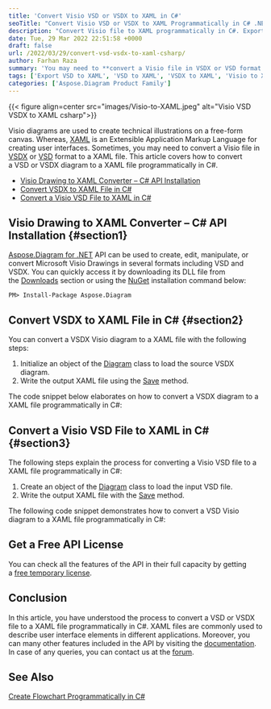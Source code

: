 ```yaml
---
title: 'Convert Visio VSD or VSDX to XAML in C#'
seoTitle: "Convert Visio VSD or VSDX to XAML Programmatically in C# .NET"
description: "Convert Visio file to XAML programmatically in C#. Export VSD or VSDX to XAML file in .NET or .NET Core framework based applications."
date: Tue, 29 Mar 2022 22:51:58 +0000
draft: false
url: /2022/03/29/convert-vsd-vsdx-to-xaml-csharp/
author: Farhan Raza
summary: 'You may need to **convert a Visio file in VSDX or VSD format to a XAML file**. This article covers how to convert a VSD or VSDX diagram to a XAML file programmatically in C#.'
tags: ['Export VSD to XAML', 'VSD to XAML', 'VSDX to XAML', 'Visio to XAML', 'Visio to XAML in csharp', 'Visio to XAML in dotnet']
categories: ['Aspose.Diagram Product Family']
---
```




{{< figure align=center src="images/Visio-to-XAML.jpeg" alt="Visio VSD VSDX to XAML csharp">}}


Visio diagrams are used to create technical illustrations on a free-form canvas. Whereas, [XAML][1] is an Extensible Application Markup Language for creating user interfaces. Sometimes, you may need to convert a Visio file in [VSDX][2] or [VSD][3] format to a XAML file. This article covers how to convert a VSD or VSDX diagram to a XAML file programmatically in C#.

*   [Visio Drawing to XAML Converter – C# API Installation][4]
*   [Convert VSDX to XAML File in C#][5]
*   [Convert a Visio VSD File to XAML in C#][6]

## Visio Drawing to XAML Converter – C# API Installation {#section1}

[Aspose.Diagram for .NET][7] API can be used to create, edit, manipulate, or convert Microsoft Visio Drawings in several formats including VSD and VSDX. You can quickly access it by downloading its DLL file from the [Downloads][8] section or using the [NuGet][9] installation command below:

```
PM> Install-Package Aspose.Diagram
```

## Convert VSDX to XAML File in C# {#section2}

You can convert a VSDX Visio diagram to a XAML file with the following steps:

1.  Initialize an object of the [Diagram][10] class to load the source VSDX diagram.
2.  Write the output XAML file using the [Save][11] method.

The code snippet below elaborates on how to convert a VSDX diagram to a XAML file programmatically in C#:



## Convert a Visio VSD File to XAML in C# {#section3}

The following steps explain the process for converting a Visio VSD file to a XAML file programmatically in C#:

1.  Create an object of the [Diagram][12] class to load the input VSD file.
2.  Write the output XAML file with the [Save][13] method.

The following code snippet demonstrates how to convert a VSD Visio diagram to a XAML file programmatically in C#:



## Get a Free API License

You can check all the features of the API in their full capacity by getting a [free temporary license][14].

## Conclusion

In this article, you have understood the process to convert a VSD or VSDX file to a XAML file programmatically in C#. XAML files are commonly used to describe user interface elements in different applications. Moreover, you can many other features included in the API by visiting the [documentation][15]. In case of any queries, you can contact us at the [forum][16].

## See Also

[Create Flowchart Programmatically in C#][17]




[1]: https://docs.fileformat.com/web/xaml/
[2]: https://docs.fileformat.com/visio/vsdx/
[3]: https://docs.fileformat.com/visio/vsd/
[4]: #section1
[5]: #section2
[6]: #section3
[7]: https://products.aspose.com/diagram/net/
[8]: https://downloads.aspose.com/diagram/net
[9]: https://www.nuget.org/packages/Aspose.Diagram/
[10]: https://apireference.aspose.com/diagram/net/aspose.diagram/diagram
[11]: https://apireference.aspose.com/diagram/net/aspose.diagram/diagram/methods/save
[12]: https://apireference.aspose.com/diagram/net/aspose.diagram/diagram
[13]: https://apireference.aspose.com/diagram/net/aspose.diagram/diagram/methods/save
[14]: https://purchase.aspose.com/temporary-license
[15]: https://docs.aspose.com/diagram/net/developer-guide/
[16]: https://forum.aspose.com/c/diagram
[17]: https://blog.aspose.com/2022/01/20/create-flowchart-csharp/




